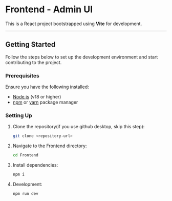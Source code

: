 # Frontend - Admin UI

This is a React project bootstrapped using **Vite** for development. 

---

## **Getting Started**

Follow the steps below to set up the development environment and start contributing to the project.

### **Prerequisites**

Ensure you have the following installed:
- [Node.js](https://nodejs.org/) (v18 or higher)
- [npm](https://www.npmjs.com/) or [yarn](https://yarnpkg.com/) package manager

### **Setting Up**

1. Clone the repository(if you use github desktop, skip this step):
   ```bash
   git clone <repository-url>
2. Navigate to the Frontend directory:
    ```bash
    cd Frontend
3. Install dependencies:
    ```bash
    npm i
4. Development:
    ```bash
    npm run dev
